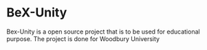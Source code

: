 BeX-Unity
=========

Bex-Unity is a open source project that is to be used for educational purpose. The project is done for Woodbury University
